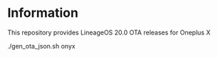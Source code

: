 # Information

This repository provides LineageOS 20.0 OTA releases for Oneplus X 

./gen_ota_json.sh onyx
